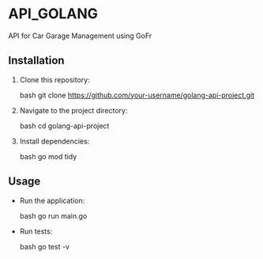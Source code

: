 # API_GOLANG
API for Car Garage Management using GoFr

## Installation

1. Clone this repository:

    bash
    git clone https://github.com/your-username/golang-api-project.git
    

2. Navigate to the project directory:

    bash
    cd golang-api-project
    

3. Install dependencies:

    bash
    go mod tidy
    

## Usage

- Run the application:

    bash
    go run main.go
    

- Run tests:

    bash
    go test -v
